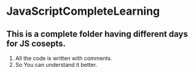 # JavaScriptCompleteLearning
## This is a complete folder having different days for JS cosepts. 
1. All the code is written with comments.
2. So You can understand it better.
